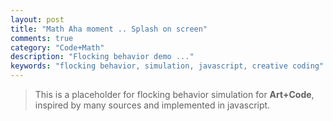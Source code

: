 ```yaml
---
layout: post
title: "Math Aha moment .. Splash on screen"
comments: true
category: "Code+Math"
description: "Flocking behavior demo ..."
keywords: "flocking behavior, simulation, javascript, creative coding"
---
```


> This is a placeholder for flocking behavior simulation for **Art+Code**, inspired by many sources and implemented in javascript.